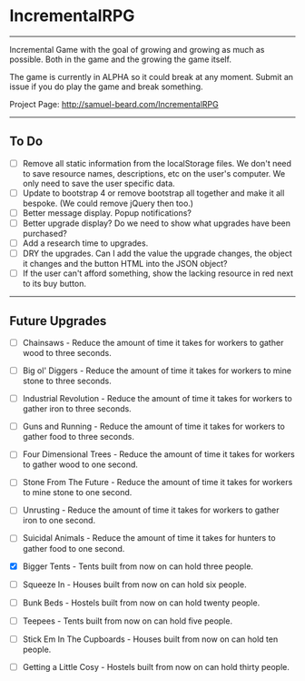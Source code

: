 # IncrementalRPG
---

Incremental Game with the goal of growing and growing as much as possible. Both in the game and the growing the game itself.

The game is currently in ALPHA so it could break at any moment. Submit an issue if you do play the game and break something.

Project Page: http://samuel-beard.com/IncrementalRPG

---

## To Do
- [ ] Remove all static information from the localStorage files. We don't need to save resource names, descriptions, etc on the user's computer. We only need to save the user specific data.
- [ ] Update to bootstrap 4 or remove bootstrap all together and make it all bespoke. (We could remove jQuery then too.)
- [ ] Better message display. Popup notifications?
- [ ] Better upgrade display? Do we need to show what upgrades have been purchased?
- [ ] Add a research time to upgrades.
- [ ] DRY the upgrades. Can I add the value the upgrade changes, the object it changes and the button HTML into the JSON object?
- [ ] If the user can't afford something, show the lacking resource in red next to its buy button.

---

## Future Upgrades
- [ ] Chainsaws - Reduce the amount of time it takes for workers to gather wood to three seconds.
- [ ] Big ol' Diggers - Reduce the amount of time it takes for workers to mine stone to three seconds.
- [ ] Industrial Revolution - Reduce the amount of time it takes for workers to gather iron to three seconds.
- [ ] Guns and Running - Reduce the amount of time it takes for workers to gather food to three seconds.
- [ ] Four Dimensional Trees - Reduce the amount of time it takes for workers to gather wood to one second.
- [ ] Stone From The Future - Reduce the amount of time it takes for workers to mine stone to one second.
- [ ] Unrusting - Reduce the amount of time it takes for workers to gather iron to one second.
- [ ] Suicidal Animals - Reduce the amount of time it takes for hunters to gather food to one second.

- [x] Bigger Tents - Tents built from now on can hold three people.
- [ ] Squeeze In - Houses built from now on can hold six people.
- [ ] Bunk Beds - Hostels built from now on can hold twenty people.
- [ ] Teepees - Tents built from now on can hold five people.
- [ ] Stick Em In The Cupboards - Houses built from now on can hold ten people.
- [ ] Getting a Little Cosy - Hostels built from now on can hold thirty people.
